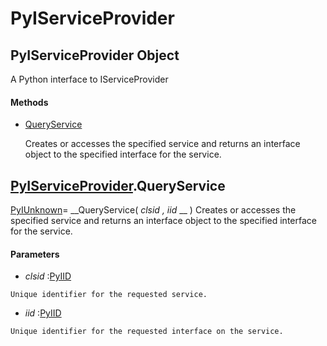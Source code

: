 # PyIServiceProvider

## PyIServiceProvider Object

A Python interface to IServiceProvider

#### Methods


  - [QueryService](PyIServiceProvider.md#pyiserviceproviderqueryservice)

    Creates or accesses the specified service and returns an interface object to the specified interface for the service.&nbsp;


## [PyIServiceProvider](#pyiserviceprovider).QueryService

[PyIUnknown](#pyiunknown)= __QueryService( *clsid*  *, iid* __ )
Creates or accesses the specified service and returns an interface object to the specified interface for the service.

#### Parameters


  -  *clsid* :[PyIID](#pyiid)

    Unique identifier for the requested service.

  -  *iid* :[PyIID](#pyiid)

    Unique identifier for the requested interface on the service.